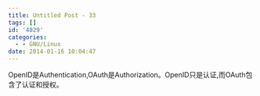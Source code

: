 ```yaml
---
title: Untitled Post - 33
tags: []
id: '4829'
categories:
  - - GNU/Linux
date: 2014-01-16 10:04:47
---
```


OpenID是Authentication,OAuth是Authorization。OpenID只是认证,而OAuth包含了认证和授权。
